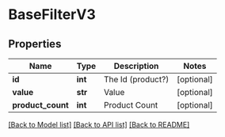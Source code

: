 # BaseFilterV3

## Properties
Name | Type | Description | Notes
------------ | ------------- | ------------- | -------------
**id** | **int** | The Id (product?) | [optional] 
**value** | **str** | Value | [optional] 
**product_count** | **int** | Product Count | [optional] 

[[Back to Model list]](../README.md#documentation-for-models) [[Back to API list]](../README.md#documentation-for-api-endpoints) [[Back to README]](../README.md)


